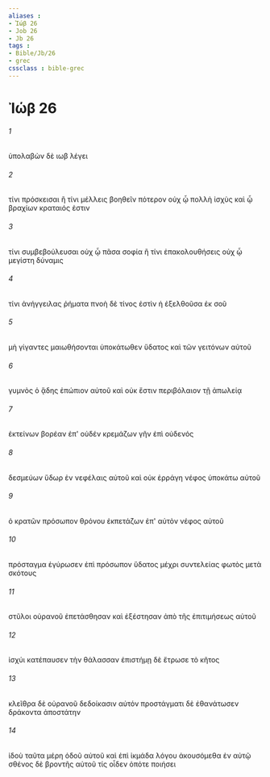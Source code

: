 ```yaml
---
aliases : 
- Ἰώβ 26
- Job 26
- Jb 26
tags : 
- Bible/Jb/26
- grec
cssclass : bible-grec
---
```


# Ἰώβ 26

###### 1
ὑπολαβὼν δὲ ιωβ λέγει
###### 2
τίνι πρόσκεισαι ἢ τίνι μέλλεις βοηθεῖν πότερον οὐχ ᾧ πολλὴ ἰσχὺς καὶ ᾧ βραχίων κραταιός ἐστιν
###### 3
τίνι συμβεβούλευσαι οὐχ ᾧ πᾶσα σοφία ἢ τίνι ἐπακολουθήσεις οὐχ ᾧ μεγίστη δύναμις
###### 4
τίνι ἀνήγγειλας ῥήματα πνοὴ δὲ τίνος ἐστὶν ἡ ἐξελθοῦσα ἐκ σοῦ
###### 5
μὴ γίγαντες μαιωθήσονται ὑποκάτωθεν ὕδατος καὶ τῶν γειτόνων αὐτοῦ
###### 6
γυμνὸς ὁ ᾅδης ἐπώπιον αὐτοῦ καὶ οὐκ ἔστιν περιβόλαιον τῇ ἀπωλείᾳ
###### 7
ἐκτείνων βορέαν ἐπ' οὐδέν κρεμάζων γῆν ἐπὶ οὐδενός
###### 8
δεσμεύων ὕδωρ ἐν νεφέλαις αὐτοῦ καὶ οὐκ ἐρράγη νέφος ὑποκάτω αὐτοῦ
###### 9
ὁ κρατῶν πρόσωπον θρόνου ἐκπετάζων ἐπ' αὐτὸν νέφος αὐτοῦ
###### 10
πρόσταγμα ἐγύρωσεν ἐπὶ πρόσωπον ὕδατος μέχρι συντελείας φωτὸς μετὰ σκότους
###### 11
στῦλοι οὐρανοῦ ἐπετάσθησαν καὶ ἐξέστησαν ἀπὸ τῆς ἐπιτιμήσεως αὐτοῦ
###### 12
ἰσχύι κατέπαυσεν τὴν θάλασσαν ἐπιστήμῃ δὲ ἔτρωσε τὸ κῆτος
###### 13
κλεῖθρα δὲ οὐρανοῦ δεδοίκασιν αὐτόν προστάγματι δὲ ἐθανάτωσεν δράκοντα ἀποστάτην
###### 14
ἰδοὺ ταῦτα μέρη ὁδοῦ αὐτοῦ καὶ ἐπὶ ἰκμάδα λόγου ἀκουσόμεθα ἐν αὐτῷ σθένος δὲ βροντῆς αὐτοῦ τίς οἶδεν ὁπότε ποιήσει
